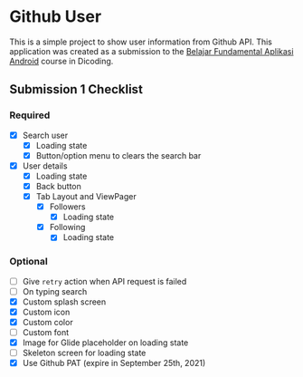 # Github User

This is a simple project to show user information from Github API. This application was created as a submission to the [Belajar Fundamental Aplikasi Android](https://www.dicoding.com/academies/14/) course in Dicoding.

## Submission 1 Checklist

### Required

- [x] Search user
  - [x] Loading state
  - [x] Button/option menu to clears the search bar
- [x] User details
  - [x] Loading state
  - [x] Back button
  - [x] Tab Layout and ViewPager
    - [x] Followers
      - [x] Loading state
    - [x] Following
      - [x] Loading state

### Optional

- [ ] Give `retry` action when API request is failed
- [ ] On typing search
- [x] Custom splash screen
- [x] Custom icon
- [x] Custom color
- [ ] Custom font
- [x] Image for Glide placeholder on loading state
- [ ] Skeleton screen for loading state
- [x] Use Github PAT (expire in September 25th, 2021)

